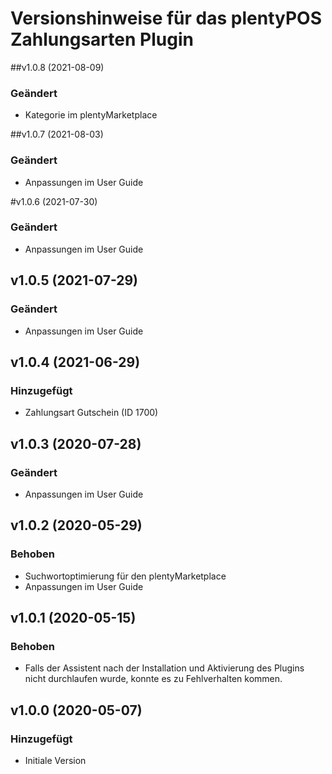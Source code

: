 # Versionshinweise für das plentyPOS Zahlungsarten Plugin

##v1.0.8 (2021-08-09)
### Geändert
- Kategorie im plentyMarketplace

##v1.0.7 (2021-08-03)
### Geändert
- Anpassungen im User Guide

#v1.0.6 (2021-07-30)
### Geändert
- Anpassungen im User Guide

## v1.0.5 (2021-07-29)
### Geändert
- Anpassungen im User Guide

## v1.0.4 (2021-06-29)
### Hinzugefügt
- Zahlungsart Gutschein (ID 1700)

## v1.0.3 (2020-07-28)
### Geändert
- Anpassungen im User Guide

## v1.0.2 (2020-05-29)
### Behoben
- Suchwortoptimierung für den plentyMarketplace
- Anpassungen im User Guide

## v1.0.1 (2020-05-15)
### Behoben
- Falls der Assistent nach der Installation und Aktivierung des Plugins nicht durchlaufen wurde, konnte es zu Fehlverhalten kommen.

## v1.0.0 (2020-05-07)
### Hinzugefügt
- Initiale Version